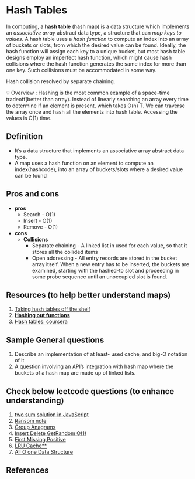 # Hash Tables

In computing, a **hash table** (hash map) is a data structure which implements an _associative array_ abstract data type, a structure that can _map keys
to values_. A hash table uses a _hash function_ to compute an index into an array of buckets or slots, from which the desired value can be found.
Ideally, the hash function will assign each key to a unique bucket, but most hash table designs employ an imperfect hash function, which might cause hash
collisions where the hash function generates the same index for more than one key. Such collisions must be accommodated in some way.

Hash collision resolved by separate chaining.

<aside>
💡 Overview : Hashing is the most common example of a space-time tradeoff(better than array). Instead of linearly searching an array every time to determine if an element is present, which takes O(n) T. We can traverse the array once and hash all the elements into hash table. Accessing the values is O(1) time.
</aside>

## Definition
  - It’s a data structure that implements an associative array abstract data type.
  - A map uses a hash function on an element to compute an index(hashcode), into an array of buckets/slots where a desired value can be found
## Pros and cons
  - **pros**
    - Search - O(1)
    - Insert - O(1)
    - Remove - O(1)
  - **cons**
    - **Collisions**
      - Separate chaining - A linked list in used for each value, so that it stores all the collided items
      - Open addressing - All entry records are stored in the bucket array itself. When a new entry has to be inserted, the buckets are examined, starting with the hashed-to slot and proceeding in some probe sequence until an unoccupied slot is found.
## Resources (to help better understand maps)
  1. [Taking hash tables off the shelf](https://medium.com/basecs/taking-hash-tables-off-the-shelf-139cbf4752f0)
  2. [**Hashing out functions**](https://medium.com/basecs/hashing-out-hash-functions-ea5dd8beb4dd)
  3. [Hash tables: coursera](https://www.coursera.org/lecture/data-structures-optimizing-performance/core-hash-tables-m7UuP)
## Sample General questions
  1. Describe an implementation of at least- used cache, and big-O notation of it
  2. A question involving an API’s integration with hash map where the buckets of a hash map are made up of linked lists.
## Check below leetcode questions (to enhance understanding)
  1. [two sum](https://leetcode.com/problems/two-sum/) [solution in JavaScript](https://github.com/RWambui/Data-structure-JS-and-Psuedo/blob/main/src/leetcode/1.TwoSum.js)
  2. [Ransom note](https://leetcode.com/problems/ransom-note/) 
  3. [Group Anagrams](https://leetcode.com/problems/group-anagrams/)
  4. [Insert Delete GetRandom O(1)](https://leetcode.com/problems/insert-delete-getrandom-o1/)
  5. [First Missing Positive](https://leetcode.com/problems/first-missing-positive/)
  6. [LRU Cache**](https://leetcode.com/problems/lru-cache/)
  7. [All O one Data Structure](https://leetcode.com/problems/all-oone-data-structure/)

## References
